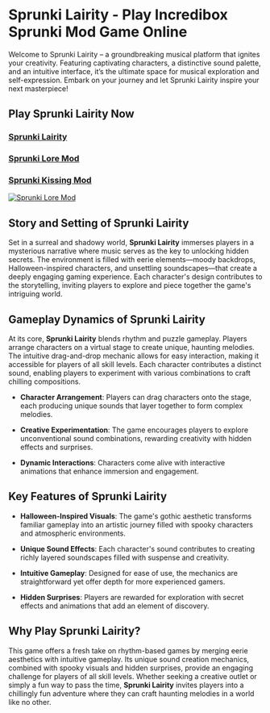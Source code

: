 # Sprunki Lairity - Play Incredibox Sprunki Mod Game Online

Welcome to Sprunki Lairity – a groundbreaking musical platform that ignites your creativity. Featuring captivating characters, a distinctive sound palette, and an intuitive interface, it’s the ultimate space for musical exploration and self-expression. Embark on your journey and let Sprunki Lairity inspire your next masterpiece!

## Play Sprunki Lairity Now

### [Sprunki Lairity](https://sprunkisinner.org/sprunki-lairity)

### [Sprunki Lore Mod](https://sprunkisinner.org/sprunki-lore-mod)

### [Sprunki Kissing Mod](https://sprunkisinner.org/sprunki-kissing-mod)

[![Sprunki Lore Mod](https://sprunkisinner.org/_nuxt/sprunki-lairity.C6z4ELiZ.jpg)](https://sprunkisinner.org/sprunki-lairity)

## Story and Setting of Sprunki Lairity

Set in a surreal and shadowy world, **Sprunki Lairity** immerses players in a mysterious narrative where music serves as the key to unlocking hidden secrets. The environment is filled with eerie elements—moody backdrops, Halloween-inspired characters, and unsettling soundscapes—that create a deeply engaging gaming experience. Each character's design contributes to the storytelling, inviting players to explore and piece together the game's intriguing world.

## Gameplay Dynamics of Sprunki Lairity

At its core, **Sprunki Lairity** blends rhythm and puzzle gameplay. Players arrange characters on a virtual stage to create unique, haunting melodies. The intuitive drag-and-drop mechanic allows for easy interaction, making it accessible for players of all skill levels. Each character contributes a distinct sound, enabling players to experiment with various combinations to craft chilling compositions.

- **Character Arrangement**: Players can drag characters onto the stage, each producing unique sounds that layer together to form complex melodies.

- **Creative Experimentation**: The game encourages players to explore unconventional sound combinations, rewarding creativity with hidden effects and surprises.
  
- **Dynamic Interactions**: Characters come alive with interactive animations that enhance immersion and engagement.

## Key Features of Sprunki Lairity

- **Halloween-Inspired Visuals**: The game's gothic aesthetic transforms familiar gameplay into an artistic journey filled with spooky characters and atmospheric environments.
  
- **Unique Sound Effects**: Each character's sound contributes to creating richly layered soundscapes filled with suspense and creativity.
  
- **Intuitive Gameplay**: Designed for ease of use, the mechanics are straightforward yet offer depth for more experienced gamers.
  
- **Hidden Surprises**: Players are rewarded for exploration with secret effects and animations that add an element of discovery.

## Why Play Sprunki Lairity?

This game offers a fresh take on rhythm-based games by merging eerie aesthetics with intuitive gameplay. Its unique sound creation mechanics, combined with spooky visuals and hidden surprises, provide an engaging challenge for players of all skill levels. Whether seeking a creative outlet or simply a fun way to pass the time, **Sprunki Lairity** invites players into a chillingly fun adventure where they can craft haunting melodies in a world like no other.
